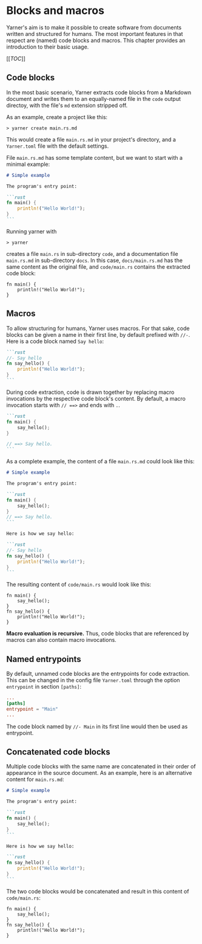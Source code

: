 # Blocks and macros

Yarner's aim is to make it possible to create software from documents written and structured for humans.
The most important features in that respect are (named) code blocks and macros.
This chapter provides an introduction to their basic usage.

[[_TOC_]]

## Code blocks

In the most basic scenario, Yarner extracts code blocks from a Markdown document and writes them to an equally-named file in the `code` output directoy, with the file's `md` extension stripped off.

As an example, create a project like this:

```plaintext
> yarner create main.rs.md
```

This would create a file `main.rs.md` in your project's directory, and a `Yarner.toml` file with the default settings.

File `main.rs.md` has some template content, but we want to start with a minimal example:

````markdown
# Simple example

The program's entry point:

```rust
fn main() {
    println!("Hello World!");
}
```
````

Running yarner with

```plaintext
> yarner
```

creates a file `main.rs` in sub-directory `code`, and a documentation file `main.rs.md` in sub-directory `docs`.
In this case, `docs/main.rs.md` has the same content as the original file, and `code/main.rs` contains the extracted code block:

```rust,noplaypen
fn main() {
    println!("Hello World!");
}
```

## Macros

To allow structuring for humans, Yarner uses macros. 
For that sake, code blocks can be given a name in their first line, by default prefixed with `//-`.
Here is a code block named `Say hello`:

````markdown
```rust
//- Say hello
fn say_hello() {
    println!("Hello World!");
}
```
````

During code extraction, code is drawn together by replacing macro invocations by the respective code block's content.
By default, a macro invocation starts with `// ==>` and ends with `.`.

````markdown
```rust
fn main() {
    say_hello();
}

// ==> Say hello.
```
````

As a complete example, the content of a file `main.rs.md` could look like this:

````markdown
# Simple example

The program's entry point:

```rust
fn main() {
    say_hello();
}
// ==> Say hello.
```

Here is how we say hello:

```rust
//- Say hello
fn say_hello() {
    println!("Hello World!");
}
```
````

The resulting content of `code/main.rs` would look like this:

```rust,noplaypen
fn main() {
    say_hello();
}
fn say_hello() {
    println!("Hello World!");
}
```

**Macro evaluation is recursive.** Thus, code blocks that are referenced by macros can also contain macro invocations.

## Named entrypoints

By default, unnamed code blocks are the entrypoints for code extraction.
This can be changed in the config file `Yarner.toml` through the option `entrypoint` in section `[paths]`:

```toml
...
[paths]
entrypoint = "Main"
...
```

The code block named by `//- Main` in its first line would then be used as entrypoint.

## Concatenated code blocks

Multiple code blocks with the same name are concatenated in their order of appearance in the source document.
As an example, here is an alternative content for `main.rs.md`:

````markdown
# Simple example

The program's entry point:

```rust
fn main() {
    say_hello();
}
```

Here is how we say hello:

```rust
fn say_hello() {
    println!("Hello World!");
}
```
````

The two code blocks would be concatenated and result in this content of `code/main.rs`:

```rust,noplaypen
fn main() {
    say_hello();
}
fn say_hello() {
    println!("Hello World!");
}
```

